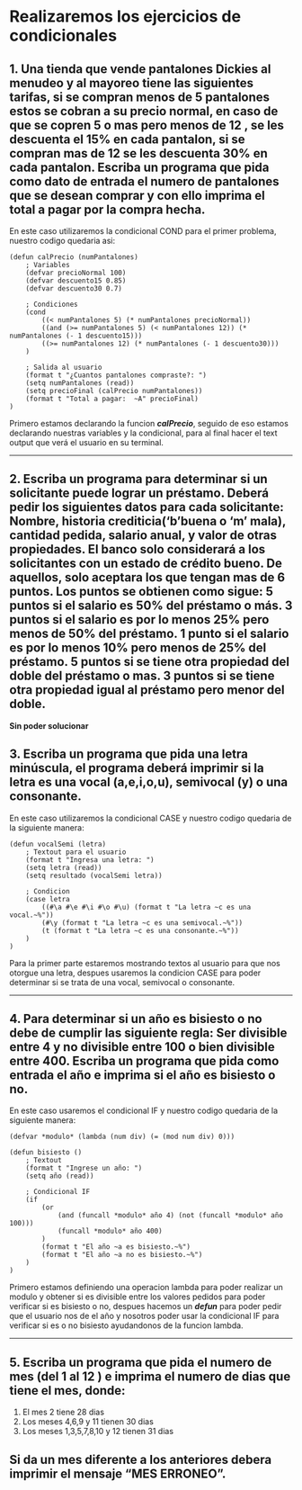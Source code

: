 # Realizaremos los ejercicios de condicionales

## 1. Una tienda que vende pantalones Dickies al menudeo y al mayoreo tiene las siguientes tarifas, si se compran menos de 5 pantalones estos se cobran a su precio normal, en caso de que se copren 5 o mas pero menos de 12 , se les descuenta el 15% en cada pantalon, si se compran mas de 12 se les descuenta 30% en cada pantalon. Escriba un programa que pida como dato de entrada el numero de pantalones que se desean comprar y con ello imprima el total a pagar por la compra hecha.

En este caso utilizaremos la condicional COND para el primer problema, nuestro codigo quedaria asi:

~~~
(defun calPrecio (numPantalones)
    ; Variables
    (defvar precioNormal 100)
    (defvar descuento15 0.85)
    (defvar descuento30 0.7)
    
    ; Condiciones
    (cond 
        ((< numPantalones 5) (* numPantalones precioNormal))
        ((and (>= numPantalones 5) (< numPantalones 12)) (* numPantalones (- 1 descuento15)))
        ((>= numPantalones 12) (* numPantalones (- 1 descuento30)))
    )

    ; Salida al usuario
    (format t "¿Cuantos pantalones compraste?: ")
    (setq numPantalones (read))
    (setq precioFinal (calPrecio numPantalones))
    (format t "Total a pagar:  ~A" precioFinal)
)
~~~

Primero estamos declarando la funcion ***calPrecio***, seguido de eso estamos declarando nuestras variables y la condicional, para al final hacer el text output que verá el usuario en su terminal.
___


## 2. Escriba un programa para determinar si un solicitante puede lograr un préstamo. Deberá pedir los siguientes datos para cada solicitante: Nombre, historia crediticia(‘b’buena o ‘m’ mala), cantidad pedida, salario anual, y valor de otras propiedades.  El banco solo considerará a los solicitantes con un estado de crédito bueno. De aquellos, solo aceptara los que tengan mas de 6 puntos.  Los puntos se obtienen como sigue: 5 puntos si el salario es 50% del préstamo o más. 3 puntos si el salario es por lo menos 25% pero menos de 50% del préstamo. 1 punto si el salario es por lo menos 10% pero menos de 25% del préstamo. 5 puntos si se tiene otra propiedad del doble del préstamo o mas. 3 puntos si se tiene otra propiedad igual al préstamo pero menor del doble.

**Sin poder solucionar**

## 3. Escriba un programa que pida una letra minúscula, el programa deberá imprimir si la letra es una vocal (a,e,i,o,u), semivocal (y) o una consonante.

En este caso utilizaremos la condicional CASE y nuestro codigo quedaria de la siguiente manera:

~~~
(defun vocalSemi (letra)
    ; Textout para el usuario
    (format t "Ingresa una letra: ")
    (setq letra (read))
    (setq resultado (vocalSemi letra))
    
    ; Condicion
    (case letra
        ((#\a #\e #\i #\o #\u) (format t "La letra ~c es una vocal.~%"))
        (#\y (format t "La letra ~c es una semivocal.~%"))
        (t (format t "La letra ~c es una consonante.~%"))
    )
)
~~~

Para la primer parte estaremos mostrando textos al usuario para que nos otorgue una letra, despues usaremos la condicion CASE para poder determinar si se trata de una vocal, semivocal o consonante.
___

## 4. Para determinar si un año es bisiesto o no debe de cumplir las siguiente regla: Ser divisible entre 4 y no divisible entre 100 o bien divisible entre 400.  Escriba un programa que pida como entrada el año e imprima si el año es bisiesto o no.

En este caso usaremos el condicional IF y nuestro codigo quedaria de la siguiente manera:

~~~
(defvar *modulo* (lambda (num div) (= (mod num div) 0)))

(defun bisiesto ()
    ; Textout
    (format t "Ingrese un año: ")
    (setq año (read))

    ; Condicional IF
    (if 
        (or
            (and (funcall *modulo* año 4) (not (funcall *modulo* año 100)))
            (funcall *modulo* año 400)
        )
        (format t "El año ~a es bisiesto.~%")
        (format t "El año ~a no es bisiesto.~%")
    )
)
~~~

Primero estamos definiendo una operacion lambda para poder realizar un modulo y obtener si es divisible entre los valores pedidos para poder verificar si es bisiesto o no, despues hacemos un ***defun*** para poder pedir que el usuario nos de el año y nosotros poder usar la condicional IF para verificar si es o no bisiesto ayudandonos de la funcion lambda.

___

## 5. Escriba un programa que pida el numero de mes (del 1 al 12 ) e imprima el numero de dias que tiene el mes, donde:
   1. El mes 2 tiene 28 dias
   2. Los meses 4,6,9 y 11 tienen 30 dias
   3. Los meses 1,3,5,7,8,10 y 12 tienen 31 dias
## Si da un mes diferente a los anteriores debera imprimir el mensaje “MES ERRONEO”.